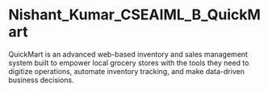 # Nishant_Kumar_CSEAIML_B_QuickMart
QuickMart is an advanced web-based inventory and sales management system built to empower local grocery stores with the tools they need to digitize operations, automate inventory tracking, and make data-driven business decisions.
